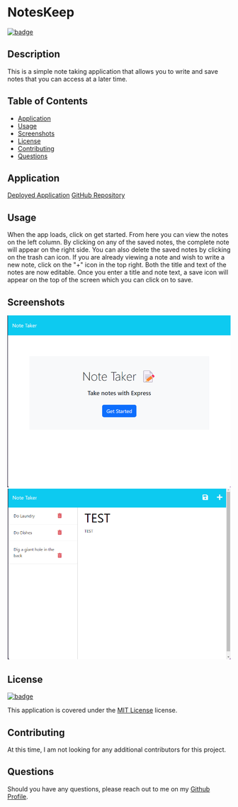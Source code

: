 # NotesKeep

[![badge](https://img.shields.io/badge/license-MIT_License-purple)](https://choosealicense.com/licenses/mit)

## Description

This is a simple note taking application that allows you to write and save notes that you can access at a later time.
## Table of Contents

- [Application](#application)
- [Usage](#usage)
- [Screenshots](#screenshots)
- [License](#license)
- [Contributing](#contributing)
- [Questions](#questions)

## Application

[Deployed Application](https://limitless-depths-43205.herokuapp.com/)
[GitHub Repository](https://github.com/hvansalisbury/noteskeep)
## Usage

When the app loads, click on get started. From here you can view the notes on the left column. By clicking on any of the saved notes, the complete note will appear on the right side. You can also delete the saved notes by clicking on the trash can icon. If you are already viewing a note and wish to write a new note, click on the "+" icon in the top right. Both the title and text of the notes are now editable. Once you enter a title and note text, a save icon will appear on the top of the screen which you can click on to save.


## Screenshots

![Landing Page](./images/noteskeeplanding.png)
![Notes Page](./images/noteskeepnotes.png)

## License

[![badge](https://img.shields.io/badge/license-MIT_License-purple)](https://choosealicense.com/licenses/mit)

This application is covered under the [MIT License](https://choosealicense.com/licenses/mit) license.

## Contributing

At this time, I am not looking for any additional contributors for this project.

## Questions

Should you have any questions, please reach out to me on my [Github Profile](https://github.com/hvansalisbury).

